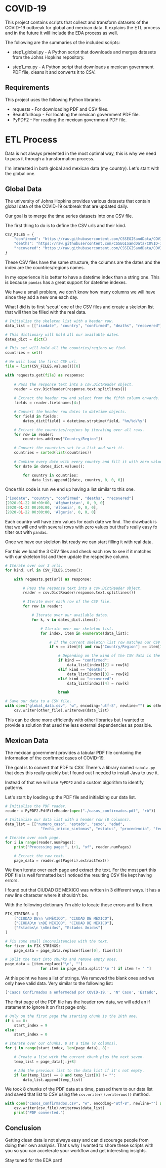 # COVID-19

This project contains scripts that collect and transform datasets of the COVID-19 outbreak for global and mexican data. It explains the ETL process and in the future it wlil include the EDA process as well.

The following are the summaries of the included scripts:

* step1_global.py - A Python script that downloads and merges datasets from the Johns Hopkins repository.

* step1_mx.py - A Python script that downloads a mexican government PDF file, cleans it and converts it to CSV.

## Requirements

This project uses the following Python libraries

* requests - For downloading PDF and CSV files.
* BeautifulSoup - For locating the mexican government PDF file.
* PyPDF2 - For reading the mexican government PDF file.

# ETL Process

Data is not always presented in the most optimal way, this is why we need to pass it through a transformation process.

I'm interested in both global and mexican data (my country). Let's start with the global one.

## Global Data

The university of Johns Hopkins provides various datasets that contain global data of the COVID-19 outbreak that are updated daily.

Our goal is to merge the time series datasets into one CSV file.

The first thing to do is to define the CSV urls and their kind.

```python
CSV_FILES = {
    "confirmed": "https://raw.githubusercontent.com/CSSEGISandData/COVID-19/master/csse_covid_19_data/csse_covid_19_time_series/time_series_covid19_confirmed_global.csv",
    "deaths": "https://raw.githubusercontent.com/CSSEGISandData/COVID-19/master/csse_covid_19_data/csse_covid_19_time_series/time_series_covid19_deaths_global.csv",
    "recovered": "https://raw.githubusercontent.com/CSSEGISandData/COVID-19/master/csse_covid_19_data/csse_covid_19_time_series/time_series_covid19_recovered_global.csv"
}
```

These CSV files have the same structure, the columns are the dates and the index are the countries/regions names.

In my experience it is better to have a datetime index than a string one. This is because `pandas` has a great support for datetime indexes.

We have a small problem, we don't know how many columns we will have since they add a new one each day.

What I did is to first 'scout' one of the CSV files and create a skeleton list that will then be filled with the real data.

```python
# Initialize the skeleton list with a header row.
data_list = [["isodate", "country", "confirmed", "deaths", "recovered"]]

# This dictionary will hold all our available dates.
dates_dict = dict()

# This set will hold all the countries/regions we find.
countries = set()

# We will load the first CSV url.
file = list(CSV_FILES.values())[0]

with requests.get(file) as response:
    
    # Pass the response text into a csv.DictReader object.
    reader = csv.DictReader(response.text.splitlines())
    
    # Extract the header row and select from the fifth column onwards.
    fields = reader.fieldnames[4:]

    # Convert the header row dates to datetime objects.
    for field in fields:
        dates_dict[field] = datetime.strptime(field, "%m/%d/%y")

    # Extract the countries/regions by iterating over all rows.
    for row in reader:
        countries.add(row["Country/Region"])

    # Convert the countries set to a list and sort it.
    countries = sorted(list(countries))
    
    # Combine every date with every country and fill it with zero values.
    for date in dates_dict.values():

        for country in countries:
            data_list.append([date, country, 0, 0, 0])
```

Once this code is run we end up having a list similar to this one.

```python
["isodate", "country", "confirmed", "deaths", "recovered"]
[2020-01-22 00:00:00, 'Afghanistan', 0, 0, 0]
[2020-01-22 00:00:00, 'Albania', 0, 0, 0],
[2020-01-22 00:00:00, 'Algeria', 0, 0, 0]
```

Each country will have zero values for each date we find. The drawback is that we will end with several rows with zero values but that's really easy fo tilter out with `pandas`.

Once we have our skeleton list ready we can start filling it with real data.

For this we load the 3 CSV files and check each row to see if it matches with our skeleton list and then update the respective column.

```python
# Iterate over our 3 urls.
for kind, url in CSV_FILES.items():

    with requests.get(url) as response:

        # Pass the response text into a csv.DictReader object.
        reader = csv.DictReader(response.text.splitlines())

        # Iterate over each row of the CSV file.
        for row in reader:

            # Iterate over our available dates.
            for k, v in dates_dict.items():

                # Iterate over our skeleton list.
                for index, item in enumerate(data_list):

                    # If the current skeleton list row matches our CSV row we update its values.
                    if v == item[0] and row["Country/Region"] == item[1]:

                        # Depending on the kind of the CSV data is the column to update.
                        if kind == "confirmed":
                            data_list[index][2] = row[k]
                        elif kind == "deaths":
                            data_list[index][3] = row[k]
                        elif kind == "recovered":
                            data_list[index][4] = row[k]

                        break

# Save our data to a CSV file.
with open("global_data.csv", "w", encoding="utf-8", newline="") as other_file:
    csv.writer(other_file).writerows(data_list)
```

This can be done more efficiently with other libraries but I wanted to provide a solution that used the less external dependencies as possible.

## Mexican Data

The mexican government provides a tabular PDF file contaning the information of the confirmed cases of COVID-19.

The goal is to convert that PDF to CSV. There's a library named `tabula-py` that does this really quickly but I found out I needed to install Java to use it.

Instead of that we will use `PyPDF2` and a custom algorithm to identify patterns.

Let's start by loading up the PDF file and initializing our data list.

```python
# Initialize the PDF reader.
reader = PyPDF2.PdfFileReader(open("./casos_confirmados.pdf", "rb"))

# Initialize our data list with a header row (8 columns).
data_list = [["numero_caso", "estado", "sexo", "edad",
                "fecha_inicio_sintomas", "estatus", "procedencia", "fecha_llegada_mexico"]]

# Iterate over each page.
for i in range(reader.numPages):
    print("Processing page:", i+1, "of", reader.numPages)

    # Extract the raw text.
    page_data = reader.getPage(i).extractText()
```

We then iterate over each page and extract the text. For the most part this PDF file is well formatted but I noticed the resulting CSV file kept having errors.

I found out that CIUDAD DE MEXICO was written in 3 different ways. It has a new line character where it shouldn't be.

With the following dictionary I'm able to locate these errors and fix them.

```python
FIX_STRINGS = [
    ["CIUDAD DE\n \nMÉXICO", "CIUDAD DE MÉXICO"],
    ["CIUDAD\n \nDE MÉXICO", "CIUDAD DE MÉXICO"],
    ["Estados\n \nUnidos", "Estados Unidos"]
]

# Fix some small inconsistencies with the text.
for fixer in FIX_STRINGS:
    page_data = page_data.replace(fixer[0], fixer[1])

# Split the text into chunks and remove empty ones.
page_data = [item.replace("\n", "")
                for item in page_data.split("\n ") if item != " "]

```

At this point we have a list of strings. We removed the blank ones and we only have valid data. Very similar to the following list:

```python
['Casos Confirmados a enfermedad por COVID-19.', 'N° Caso', 'Estado', 'Sexo', 'Edad', 'Fecha de Inicio de síntomas', 'Identificación de COVID-19 por RT-PCR en tiempo real', 'Procedencia', 'Fecha del llegada a México', '1', 'CIUDAD DE MÉXICO', 'M', '35', '22/02/2020', 'Confirmado', 'Italia']
```

The first page of the PDF file has the header row data, we will add an if statement to ignore it on first page only.

```python
# Only on the first page the starting chunk is the 10th one.
if i == 0:
    start_index = 9
else:
    start_index = 0

# Iterate over our chunks, 8 at a time (8 columns).
for j in range(start_index, len(page_data), 8):

    # Create a list with the current chunk plus the next seven.
    temp_list = page_data[j:j+8]

    # Add the previous list to the data list if it's not empty.
    if len(temp_list) == 8 and temp_list[0] != "":
        data_list.append(temp_list)
```

We took 8 chunks of the PDF data at a time, passed them to our data list and saved that list to CSV using the `csv.writer().writerows()` method.

```python
with open("casos_confirmados.csv", "w", encoding="utf-8", newline="") as csv_file:
    csv.writer(csv_file).writerows(data_list)
    print("PDF converted.")
```

## Conclusion

Getting clean data is not always easy and can discourage people from doing their own analysis. That's why I wanted to shore these scripts with you so you can accelerate your workflow and get interesting insights.

Stay tuned for the EDA part!